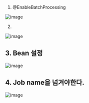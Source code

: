 1. @EnableBatchProcessing

![image](https://user-images.githubusercontent.com/108928206/203004393-dbda8eba-ce9b-4650-9f50-41e4fb5ea684.png)

2.

![image](https://user-images.githubusercontent.com/108928206/203004828-4c345cd8-17cc-429c-a13d-7c5787b63f2c.png)

## 3. Bean 설정

![image](https://user-images.githubusercontent.com/108928206/203008206-5f68789c-ca97-4736-bdd4-0d553d7b97c5.png)

## 4. Job name을 넘겨야한다.

![image](https://user-images.githubusercontent.com/108928206/203008312-a2dfee96-6057-41e9-981b-4c7b046e1c1e.png)


